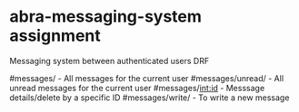 # abra-messaging-system assignment

Messaging system between authenticated users DRF

#messages/          -       All messages for the current user
#messages/unread/   -       All unread messages for the current user
#messages/<int:id>  -       Messsage details/delete by a specific ID
#messages/write/    -       To write a new message
